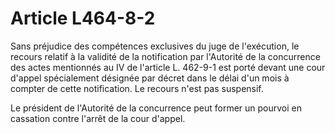 # Article L464-8-2

<p>Sans préjudice des compétences exclusives du juge de l'exécution, le recours relatif à la validité de la notification par l'Autorité de la concurrence des actes mentionnés au IV de l'article L. 462-9-1 est porté devant une cour d'appel spécialement désignée par décret dans le délai d'un mois à compter de cette notification. Le recours n'est pas suspensif.<br/>

Le président de l'Autorité de la concurrence peut former un pourvoi en cassation contre l'arrêt de la cour d'appel. </p>